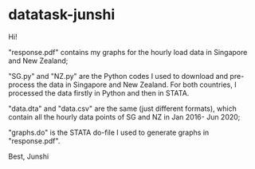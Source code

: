 # datatask-junshi
Hi!

"response.pdf" contains my graphs for the hourly load data in Singapore and New Zealand;

"SG.py" and "NZ.py" are the Python codes I used to download and pre-process the data in Singapore and New Zealand. For both countries, I processed the data firstly in Python and then in STATA.

"data.dta" and "data.csv" are the same (just different formats), which contain all the hourly data points of SG and NZ in Jan 2016- Jun 2020;

"graphs.do" is the STATA do-file I used to generate graphs in "response.pdf".

Best,
Junshi
